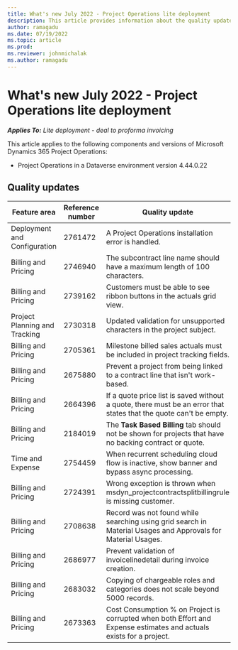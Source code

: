 ```yaml
---
title: What's new July 2022 - Project Operations lite deployment
description: This article provides information about the quality updates that are available in the July 2022 release of Microsoft Dynamics 365 Project Operations lite deployment.
author: ramagadu
ms.date: 07/19/2022
ms.topic: article
ms.prod:
ms.reviewer: johnmichalak 
ms.author: ramagadu
---
```


# What's new July 2022 - Project Operations lite deployment

_**Applies To:** Lite deployment - deal to proforma invoicing_

This article applies to the following components and versions of Microsoft Dynamics 365 Project Operations:

- Project Operations in a Dataverse environment version 4.44.0.22

## Quality updates

| Feature area | Reference number | Quality update |
| --- | --- | --- |
| Deployment and Configuration | 2761472 | A Project Operations installation error is handled. |
| Billing and Pricing | 2746940 | The subcontract line name should have a maximum length of 100 characters. |
| Billing and Pricing | 2739162 | Customers must be able to see ribbon buttons in the actuals grid view. |
| Project Planning and Tracking | 2730318 | Updated validation for unsupported characters in the project subject. |
| Billing and Pricing | 2705361 | Milestone billed sales actuals must be included in project tracking fields. |
| Billing and Pricing | 2675880 | Prevent a project from being linked to a contract line that isn't work-based. |
| Billing and Pricing | 2664396 | If a quote price list is saved without a quote, there must be an error that states that the quote can't be empty. |
| Billing and Pricing | 2184019 | The **Task Based Billing** tab should not be shown for projects that have no backing contract or quote. |
| Time and Expense | 2754459 | When recurrent scheduling cloud flow is inactive, show banner and bypass async processing. |
| Billing and Pricing | 2724391 | Wrong exception is thrown when msdyn_projectcontractsplitbillingrule is missing customer. |
| Billing and Pricing | 2708638 | Record was not found while searching using grid search in Material Usages and Approvals for Material Usages.|
| Billing and Pricing | 2686977 | Prevent validation of invoicelinedetail during invoice creation. |
| Billing and Pricing | 2683032 | Copying of chargeable roles and categories does not scale beyond 5000 records.|
| Billing and Pricing | 2673363 | Cost Consumption % on Project is corrupted when both Effort and Expense estimates and actuals exists for a project. |
